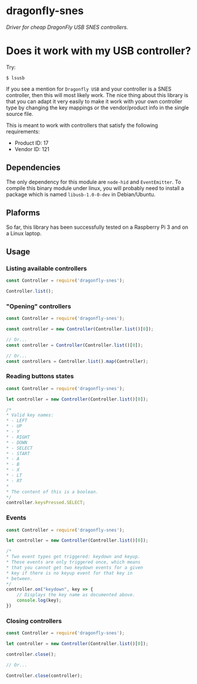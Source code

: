 # dragonfly-snes

*Driver for cheap DragonFly USB SNES controllers.*

# Does it work with my USB controller?

Try:

`$ lsusb`

If you see a mention for `Dragonfly USB` and your controller is a SNES controller, then this will most likely
work. The nice thing about this library is that you can adapt it very easily to make it work with your
own controller type by changing the key mappings or the vendor/product info in the single source file.

This is meant to work with controllers that satisfy the following requirements:
- Product ID: 17
- Vendor  ID: 121

## Dependencies

The only dependency for this module are `node-hid` and `EventEmitter`. To compile this binary module
under linux, you will probably need to install a package which is named `libusb-1.0-0-dev` in Debian/Ubuntu.

## Plaforms

So far, this library has been successfully tested on a Raspberry Pi 3 and on a Linux laptop.

## Usage

### Listing available controllers

```javascript
const Controller = require('dragonfly-snes');

Controller.list();
```

### "Opening" controllers

```javascript
const Controller = require('dragonfly-snes');

const controller = new Controller(Controller.list()[0]);

// Or...
const controller = Controller(Controller.list()[0]);

// Or...
const controllers = Controller.list().map(Controller);
```

### Reading buttons states

```javascript
const Controller = require('dragonfly-snes');

let controller = new Controller(Controller.list()[0]);

/*
* Valid key names:
* - LEFT
* - UP
* - Y
* - RIGHT
* - DOWN
* - SELECT
* - START
* - A
* - B
* - X
* - LT
* - RT
*
* The content of this is a boolean.
*/
controller.keysPressed.SELECT;
```

### Events

```javascript
const Controller = require('dragonfly-snes');

let controller = new Controller(Controller.list()[0]);

/*
* Two event types get triggered: keydown and keyup.
* These events are only triggered once, which means
* that you cannot get two keydown events for a given
* key if there is no keyup event for that key in
* between.
*/
controller.on("keydown", key => {
    // Displays the key name as documented above.
    console.log(key);
})
```

### Closing controllers

```javascript
const Controller = require('dragonfly-snes');

let controller = new Controller(Controller.list()[0]);

controller.close();

// Or...

Controller.close(controller);
```
